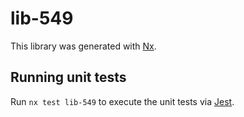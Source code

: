 # lib-549

This library was generated with [Nx](https://nx.dev).

## Running unit tests

Run `nx test lib-549` to execute the unit tests via [Jest](https://jestjs.io).
